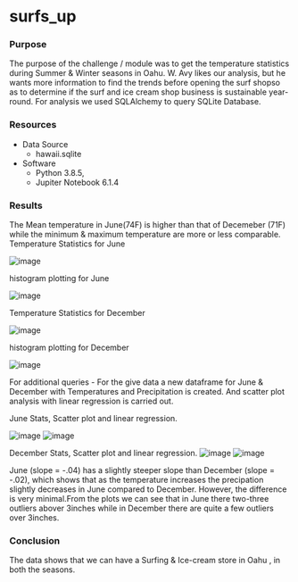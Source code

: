 # surfs_up

### Purpose 
The purpose of the challenge / module was to get the temperature statistics during Summer & Winter seasons in Oahu. W. Avy likes our analysis, but he wants more information to find the trends before opening the surf shopso as to determine if the surf and ice cream shop business is sustainable year-round. For analysis we used SQLAlchemy to query SQLite Database.

### Resources 
- Data Source 
  - hawaii.sqlite
- Software 
  - Python 3.8.5, 
  - Jupiter Notebook 6.1.4

### Results 
The Mean temperature in June(74F) is higher than that of Decemeber (71F) while the minimum & maximum temperature are more or less comparable.
Temperature Statistics for June

![image](https://user-images.githubusercontent.com/98556229/174460576-eef851b2-9440-4d61-9915-219b21fac692.png)

histogram plotting for June 

![image](https://user-images.githubusercontent.com/98556229/174462773-7f796a61-b50b-410a-88d9-be19ed35f482.png)


Temperature Statistics for December

![image](https://user-images.githubusercontent.com/98556229/174460583-735df588-323c-48b4-8169-c4b03e0ca19b.png)

histogram plotting for December

![image](https://user-images.githubusercontent.com/98556229/174462782-79731dcf-5a89-4aa6-89c1-6ea75a05a13d.png)


For additional queries - 
For the give data a new dataframe for June & December with Temperatures and Precipitation is created. And scatter plot analysis with linear regression is carried out. 

June Stats, Scatter plot and  linear regression.

![image](https://user-images.githubusercontent.com/98556229/174463022-cf04c84e-f1d6-43c8-bc33-8420a0851070.png)
![image](https://user-images.githubusercontent.com/98556229/174463038-ecb1006e-f8fb-439d-8d3a-338de3dac0eb.png)


December Stats, Scatter plot and  linear regression.
![image](https://user-images.githubusercontent.com/98556229/174463047-ba82f599-87da-444f-bcfd-73980b7ab6f6.png)
![image](https://user-images.githubusercontent.com/98556229/174463051-41af15fd-153e-4ddc-bbb8-a00266d0f9f3.png)

June (slope = -.04) has a slightly steeper slope than December (slope = -.02), which shows that as the temperature increases the precipation slightly decreases in June compared to December. However, the difference is very minimal.From the plots we can see that in June there two-three outliers abover 3inches while in December there are quite a few outliers over 3inches. 

### Conclusion 
The data shows that we can have a Surfing & Ice-cream store in Oahu , in both the seasons.


